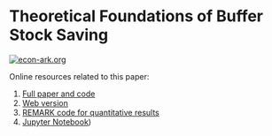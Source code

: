 # Theoretical Foundations of Buffer Stock Saving

[![econ-ark.org](https://img.shields.io/badge/Powered%20by-Econ--ARK-3e8acc.svg)](https://econ-ark.org/)

Online resources related to this paper:

1. [Full paper and code](https://github.com/llorracc/BufferStockTheory)
1. [Web version](http://econ.jhu.edu/people/ccarroll/papers/)
1. [REMARK code for quantitative results](https://github.com/econ-ark/REMARK/tree/master/REMARKs/BufferStockTheory)
1. [Jupyter Notebook](https://github.com/econ-ark/REMARK/tree/master/REMARKs/BufferStockTheory/BufferStockTheory.ipynb))

